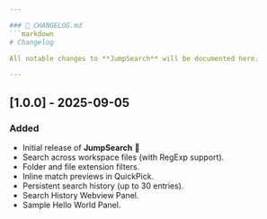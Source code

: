 ```yaml
---

### 📄 CHANGELOG.md
```markdown
# Changelog

All notable changes to **JumpSearch** will be documented here.

---
```


## [1.0.0] - 2025-09-05

### Added

- Initial release of **JumpSearch** 🎉
- Search across workspace files (with RegExp support).
- Folder and file extension filters.
- Inline match previews in QuickPick.
- Persistent search history (up to 30 entries).
- Search History Webview Panel.
- Sample Hello World Panel.
